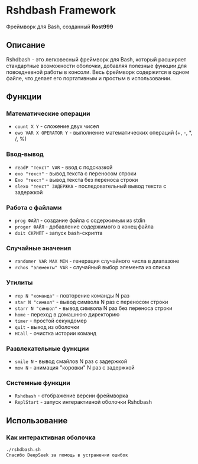 # Rshdbash Framework

Фреймворк для Bash, созданный **Rost999**

## Описание
Rshdbash - это легковесный фреймворк для Bash, который расширяет стандартные возможности оболочки, добавляя полезные функции для повседневной работы в консоли. Весь фреймворк содержится в одном файле, что делает его портативным и простым в использовании.

## Функции

### Математические операции
- `count X Y` - сложение двух чисел
- `ewo VAR X OPERATOR Y` - выполнение математических операций (+, -, *, /, %)

### Ввод-вывод
- `readP "текст" VAR` - ввод с подсказкой
- `exo "текст"` - вывод текста с переносом строки
- `Exo "текст"` - вывод текста без переноса строки
- `slexo "текст" ЗАДЕРЖКА` - последовательный вывод текста с задержкой

### Работа с файлами
- `prog ФАЙЛ` - создание файла с содержимым из stdin
- `proger ФАЙЛ` - добавление содержимого в конец файла
- `doit СКРИПТ` - запуск bash-скрипта

### Случайные значения
- `randomer VAR MAX MIN` - генерация случайного числа в диапазоне
- `rchos "элементы" VAR` - случайный выбор элемента из списка

### Утилиты
- `rep N "команда"` - повторение команды N раз
- `star N "символ"` - вывод символа N раз с переносом строки
- `starr N "символ"` - вывод символа N раз без переноса строки
- `home` - переход в домашнюю директорию
- `timer` - простой секундомер
- `quit` - выход из оболочки
- `HCall` - очистка истории команд

### Развлекательные функции
- `smile N` - вывод смайлов N раз с задержкой
- `mow N` - анимация "коровки" N раз с задержкой

### Системные функции
- `Rshdbash` - отображение версии фреймворка
- `ReplStart` - запуск интерактивной оболочки Rshdbash

## Использование

### Как интерактивная оболочка
```bash
./rshdbash.sh
Спасибо DeepSeek за помощь в устранении ошибок
